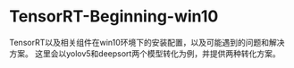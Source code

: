 # TensorRT-Beginning-win10
TensorRT以及相关组件在win10环境下的安装配置，以及可能遇到的问题和解决方案。
这里会以yolov5和deepsort两个模型转化为例，并提供两种转化方案。
